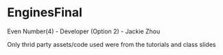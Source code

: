 # EnginesFinal

Even Number(4) - Developer (Option 2) - Jackie Zhou

Only thrid party assets/code used were from the tutorials and class slides
